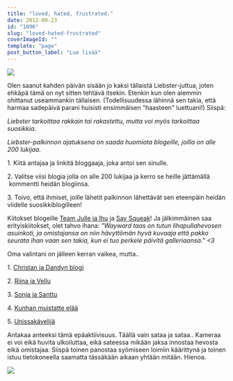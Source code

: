 ```yaml
---
title: "loved, hated, frustrated."
date: 2012-09-23
id: "1096"
slug: "loved-hated-frustrated"
coverImageId: ""
template: "page"
post_button_label: "Lue lisää"
---
```


[![](/images/asdf.png)](http://2.bp.blogspot.com/-34tGT_cDWCs/UF7FVV8PooI/AAAAAAAABXI/sfR4puPIUh0/s1600/asdf.png)

Olen saanut kahden päivän sisään jo kaksi tällaistä Liebster-juttua, joten ehkäpä tämä on nyt sitten tehtävä itsekin. Etenkin kun olen aiemmin ohittanut useammankin tällaisen. (Todellisuudessa lähinnä sen takia, että harmaa sadepäivä parani huisisti ensimmäisen "haasteen" luettuani!) Siispä:

_Liebster tarkoittaa rakkain tai rakastettu, mutta voi myös tarkoittaa suosikkia._

_Liebster-palkinnon ajatuksena on saada huomiota blogeille, joilla on alle 200 lukijaa._

1\. Kiitä antajaa ja linkitä bloggaaja, joka antoi sen sinulle.

2\. Valitse viisi blogia jolla on alle 200 lukijaa ja kerro se heille jättämällä  kommentti heidän blogiinsa.

3\. Toivo, että ihmiset, joille lähetit palkinnon lähettävät sen eteenpäin heidän viidelle suosikkiblogilleen!

Kiitokset blogeille [Team Julle ja Ihu](http://diibadaabaaa.blogspot.fi/) ja [Say Squeak](http://saysqueak.blogspot.fi/)! Ja jälkimmäinen saa erityiskiitokset, olet tahvo ihana: *"Wayward taas on tutun lihapullahevosen asuinkoti, ja omistajansa on niin hävyttömän hyvä kuvaaja että pakko seurata ihan vaan sen takia, kun ei tuo perkele päivitä galleriaansa." <3*

Oma valintani on jälleen kerran vaikea, mutta..

1\. [Christan ja Dandyn blogi](http://kilpasilakka.blogspot.fi/)

2\. [Riina ja Vellu](http://riinajavellu.blogspot.fi/)

3\. [Sonja ja Santtu](http://s-roadtonowhere.blogspot.fi/)

4\. [Kunhan muistatte elää](http://kaikkionsatua.blogspot.fi/)

5\. [Unissakävelijä](http://m-pikkujuttuja.blogspot.fi/)

Antakaa anteeksi tämä epäaktiivisuus. Täällä vain sataa ja sataa.. Kameraa ei voi eikä huvita ulkoiluttaa, eikä sateessa mikään jaksa innostaa hevosta eikä omistajaa. Siispä toinen panostaa syömiseen loimiin käärittynä ja toinen istuu tietokoneella saamatta tässäkään aikaan yhtään mitään. Hienoa.

[![](/images/ak.png)](http://2.bp.blogspot.com/-P9Y-dtr-Dow/UF9Nuid9T2I/AAAAAAAABYM/U6mAd4av4Tg/s1600/ak.png)
